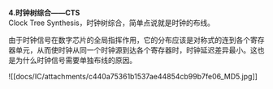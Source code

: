 **4.时钟树综合——CTS**  
Clock Tree Synthesis，时钟树综合，简单点说就是时钟的布线。

由于时钟信号在数字芯片的全局指挥作用，它的分布应该是对称式的连到各个寄存器单元，从而使时钟从同一个时钟源到达各个寄存器时，时钟延迟差异最小。这也是为什么时钟信号需要单独布线的原因。

![[docs/IC/attachments/c440a75361b1537ae44854cb99b7fe06_MD5.jpg]]
